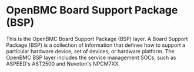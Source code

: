 OpenBMC Board Support Package (BSP)
================

This is the OpenBMC Board Support Package (BSP) layer.
A Board Support Package (BSP) is a collection of information that defines how
to support a particular hardware device, set of devices, or hardware platform.
The OpenBMC BSP layer includes the service management SOCs, such as ASPEED's
AST2500 and Nuvoton's NPCM7XX.
